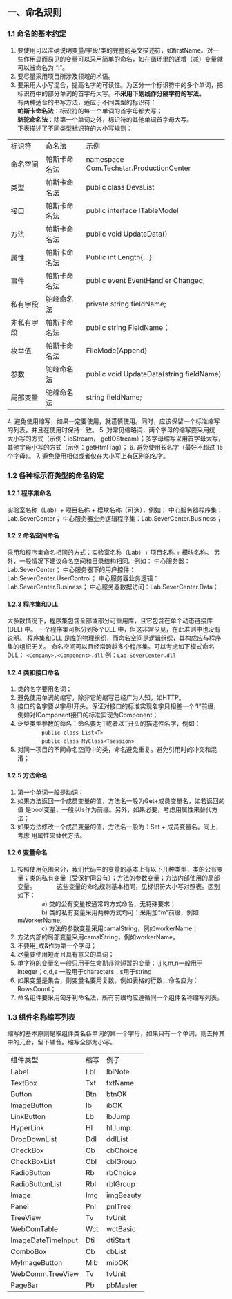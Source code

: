 ## 一、命名规则 ##

### 1.1 命名的基本约定 ###

1. 要使用可以准确说明变量/字段/类的完整的英文描述符，如firstName。对一些作用显而易见的变量可以采用简单的命名，如在循环里的递增（减）变量就可以被命名为 “i”。
2. 要尽量采用项目所涉及领域的术语。
3. 要采用大小写混合，提高名字的可读性。为区分一个标识符中的多个单词，把标识符中的部分单词的首字母大写。**不采用下划线作分隔字符的写法。**   
有两种适合的书写方法，适应于不同类型的标识符：   
**帕斯卡命名法**：标识符的每一个单词的首字母都大写；   
**骆驼命名法**：除第一个单词之外，标识符的其他单词首字母大写。   
下表描述了不同类型标识符的大小写规则：    
<table>
   <tr>
      <td>标识符</td>
      <td>命名法</td>
      <td>示例</td>
   </tr>
   <tr>
      <td>命名空间</td>
      <td>帕斯卡命名法</td>
      <td>namespace Com.Techstar.ProductionCenter</td>
   </tr>
   <tr>
      <td>类型</td>
      <td>帕斯卡命名法</td>
      <td>public class DevsList</td>
   </tr>
   <tr>
      <td>接口</td>
      <td>帕斯卡命名法</td>
      <td>public interface ITableModel</td>
   </tr>
   <tr>
      <td>方法</td>
      <td>帕斯卡命名法</td>
      <td>public void UpdateData()</td>
   </tr>
   <tr>
      <td>属性</td>
      <td>帕斯卡命名法</td>
      <td>Public int Length{…}</td>
   </tr>
   <tr>
      <td>事件</td>
      <td>帕斯卡命名法</td>
      <td>public event EventHandler Changed;</td>
   </tr>
   <tr>
      <td>私有字段</td>
      <td>驼峰命名法</td>
      <td>private string fieldName;</td>
   </tr>
   <tr>
      <td>非私有字段</td>
      <td>帕斯卡命名法</td>
      <td>public string FieldName；</td>
   </tr>
   <tr>
      <td>枚举值</td>
      <td>帕斯卡命名法</td>
      <td>FileMode{Append}</td>
   </tr>
   <tr>
      <td>参数</td>
      <td>驼峰命名法</td>
      <td>public void UpdateData(string fieldName)</td>
   </tr>
   <tr>
      <td>局部变量</td>
      <td>驼峰命名法</td>
      <td>string fieldName;</td>
   </tr>
</table>   
4. 避免使用缩写，如果一定要使用，就谨慎使用。同时，应该保留一个标准缩写的列表，并且在使用时保持一致。   
5. 对常见缩略词，两个字母的缩写要采用统一大小写的方式（示例：ioStream，   getIOStream）；多字母缩写采用首字母大写，其他字母小写的方式（示例：getHtmlTag）；   
6. 避免使用长名字（最好不超过 15 个字母）。   
7. 避免使用相似或者仅在大小写上有区别的名字。  
 
### 1.2 各种标示符类型的命名约定 ###

#### 1.2.1 程序集命名 ####

实验室名称（Lab）+ 项目名称 + 模块名称（可选），例如：
中心服务器程序集：Lab.SeverCenter；
中心服务器业务逻辑程序集：Lab.SeverCenter.Business；

#### 1.2.2 命名空间命名 ####

采用和程序集命名相同的方式：实验室名称（Lab）+ 项目名称 + 模块名称。 另外，一般情况下建议命名空间和目录结构相同。例如：
中心服务器：Lab.SeverCenter；
中心服务器下的用户控件：Lab.SeverCenter.UserControl；
中心服务器业务逻辑：Lab.SeverCenter.Business；
中心服务器数据访问：Lab.SeverCenter.Data；

#### 1.2.3 程序集和DLL ####

大多数情况下，程序集包含全部或部分可重用库，且它包含在单个动态链接库(DLL) 中。
一个程序集可拆分到多个DLL 中，但这非常少见，在此准则中也没有说明。
程序集和DLL 是库的物理组织，而命名空间是逻辑组织，其构成应与程序集的组织无关。
命名空间可以且经常跨越多个程序集。可以考虑如下模式命名DLL：
`<Company>.<Component>.dll`
例：`Lab.SeverCenter.dll`
 
#### 1.2.4 类和接口命名 ####

1. 类的名字要用名词；
2. 避免使用单词的缩写，除非它的缩写已经广为人知，如HTTP。
3. 接口的名字要以字母I开头。保证对接口的标准实现名字只相差一个“I”前缀，例如对IComponent接口的标准实现为Component；
4. 泛型类型参数的命名：命名要为T或者以T开头的描述性名字，例如：   
　　　　`public class List<T>`   
　　　　`public class MyClass<Tsession>`   
5. 对同一项目的不同命名空间中的类，命名避免重复。避免引用时的冲突和混淆；

#### 1.2.5 方法命名 ####

1. 第一个单词一般是动词；
2. 如果方法返回一个成员变量的值，方法名一般为Get+成员变量名，如若返回的值 是bool变量，一般以Is作为前缀。另外，如果必要，考虑用属性来替代方法；
3. 如果方法修改一个成员变量的值，方法名一般为：Set + 成员变量名。同上，考虑 用属性来替代方法。

#### 1.2.6 变量命名 ####

1. 按照使用范围来分，我们代码中的变量的基本上有以下几种类型，类的公有变量；类的私有变量（受保护同公有）；方法的参数变量；方法内部使用的局部变量。　　　　这些变量的命名规则基本相同，见标识符大小写对照表。区别如下：   
　　　　a) 类的公有变量按通常的方式命名，无特殊要求；   
　　　　b) 类的私有变量采用两种方式均可：采用加“m”前缀，例如mWorkerName;   
　　　　c) 方法的参数变量采用camalString，例如workerName；   
2. 方法内部的局部变量采用camalString，例如workerName。
3. 不要用_或&作为第一个字母；
4. 尽量要使用短而且具有意义的单词；
5. 单字符的变量名一般只用于生命期非常短暂的变量：i,j,k,m,n一般用于integer；c,d,e 一般用于characters；s用于string
6. 如果变量是集合，则变量名要用复数。例如表格的行数，命名应为：RowsCount；
7. 命名组件要采用匈牙利命名法，所有前缀均应遵循同一个组件名称缩写列表。
 
### 1.3  组件名称缩写列表 ###

缩写的基本原则是取组件类名各单词的第一个字母，如果只有一个单词，则去掉其中的元音，留下辅音。缩写全部为小写。
<table>
   <tr>
      <td>组件类型</td>
      <td>缩写</td>
      <td>例子</td>
   </tr>
   <tr>
      <td>Label</td>
      <td>Lbl</td>
      <td>lblNote</td>
   </tr>
   <tr>
      <td>TextBox</td>
      <td>Txt</td>
      <td>txtName</td>
   </tr>
   <tr>
      <td>Button</td>
      <td>Btn</td>
      <td>btnOK</td>
   </tr>
   <tr>
      <td>ImageButton</td>
      <td>Ib</td>
      <td>ibOK</td>
   </tr>
   <tr>
      <td>LinkButton</td>
      <td>Lb</td>
      <td>lbJump</td>
   </tr>
   <tr>
      <td>HyperLink</td>
      <td>Hl</td>
      <td>hlJump</td>
   </tr>
   <tr>
      <td>DropDownList</td>
      <td>Ddl</td>
      <td>ddlList</td>
   </tr>
   <tr>
      <td>CheckBox</td>
      <td>Cb</td>
      <td>cbChoice</td>
   </tr>
   <tr>
      <td>CheckBoxList</td>
      <td>Cbl</td>
      <td>cblGroup</td>
   </tr>
   <tr>
      <td>RadioButton</td>
      <td>Rb</td>
      <td>rbChoice</td>
   </tr>
   <tr>
      <td>RadioButtonList</td>
      <td>Rbl</td>
      <td>rblGroup</td>
   </tr>
   <tr>
      <td>Image</td>
      <td>Img</td>
      <td>imgBeauty</td>
   </tr>
   <tr>
      <td>Panel</td>
      <td>Pnl</td>
      <td>pnlTree</td>
   </tr>
   <tr>
      <td>TreeView</td>
      <td>Tv</td>
      <td>tvUnit</td>
   </tr>
   <tr>
      <td>WebComTable</td>
      <td>Wct</td>
      <td>wctBasic</td>
   </tr>
   <tr>
      <td>ImageDateTimeInput</td>
      <td>Dti</td>
      <td>dtiStart</td>
   </tr>
   <tr>
      <td>ComboBox</td>
      <td>Cb</td>
      <td>cbList</td>
   </tr>
   <tr>
      <td>MyImageButton</td>
      <td>Mib</td>
      <td>mibOK</td>
   </tr>
   <tr>
      <td>WebComm.TreeView</td>
      <td>Tv</td>
      <td>tvUnit</td>
   </tr>
   <tr>
      <td>PageBar</td>
      <td>Pb</td>
      <td>pbMaster</td>
   </tr>
</table>

 

 

 

 

 

 

 

 

 

 

 

 

 

 

 

 

 

 

 

 

 

 

 

 

 

 